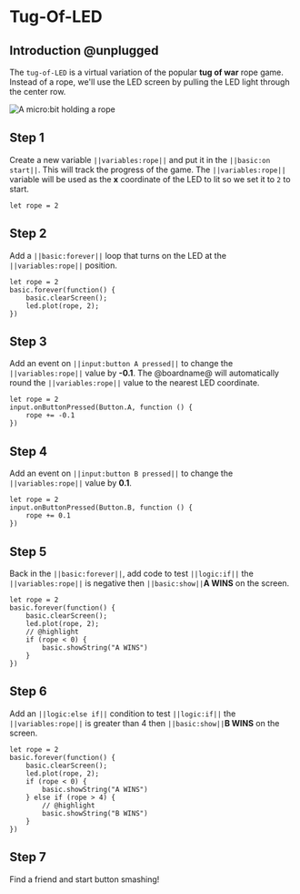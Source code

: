 # Tug-Of-LED

## Introduction @unplugged

The ``tug-of-LED`` is a virtual variation of the popular **tug of war** rope game.
Instead of a rope, we'll use the LED screen by pulling the LED light through the center row.

![A micro:bit holding a rope](/static/mb/projects/tug-of-led.png)

## Step 1

Create a new variable ``||variables:rope||`` and put it in the ``||basic:on start||``. This will
track the progress of the game. The ``||variables:rope||`` variable will be used as the **x**
coordinate of the LED to lit so we set it to ``2`` to start.

```blocks
let rope = 2
```

## Step 2

Add a ``||basic:forever||`` loop that turns on the LED at the ``||variables:rope||`` position.

```blocks
let rope = 2
basic.forever(function() {
    basic.clearScreen();
    led.plot(rope, 2);
})
```

## Step 3

Add an event on ``||input:button A pressed||`` to change the ``||variables:rope||`` value by **-0.1**.
The @boardname@ will automatically round the ``||variables:rope||`` value to the nearest LED coordinate.

```blocks
let rope = 2
input.onButtonPressed(Button.A, function () {
    rope += -0.1
})
```

## Step 4

Add an event on ``||input:button B pressed||`` to change the ``||variables:rope||`` value by **0.1**.

```blocks
let rope = 2
input.onButtonPressed(Button.B, function () {
    rope += 0.1
})
```

## Step 5

Back in the ``||basic:forever||``, add code to test ``||logic:if||`` the ``||variables:rope||`` is negative
then ``||basic:show||``**A WINS** on the screen.

```blocks
let rope = 2
basic.forever(function() {
    basic.clearScreen();
    led.plot(rope, 2);
    // @highlight
    if (rope < 0) {
        basic.showString("A WINS")
    }
})
```

## Step 6

Add an ``||logic:else if||`` condition to test ``||logic:if||`` the ``||variables:rope||`` is greater than 4
then ``||basic:show||``**B WINS** on the screen.

```blocks
let rope = 2
basic.forever(function() {
    basic.clearScreen();
    led.plot(rope, 2);
    if (rope < 0) {
        basic.showString("A WINS")
    } else if (rope > 4) {
        // @highlight
        basic.showString("B WINS")
    }
})
```

## Step 7

Find a friend and start button smashing!